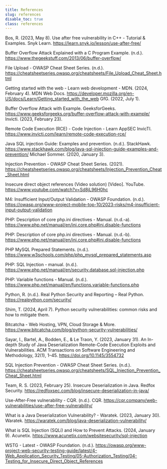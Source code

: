 ```yaml
---
title: References
slug: references
disable_toc: true
class: references
---
```


Bos, R. (2023, May 8). Use after free vulnerability in C++ - Tutorial & Examples. Snyk Learn. https://learn.snyk.io/lesson/use-after-free/ 

Buffer Overflow Attack Explained with a C Program Example. (n.d.). https://www.thegeekstuff.com/2013/06/buffer-overflow/ 

File Upload - OWASP Cheat Sheet Series. (n.d.). https://cheatsheetseries.owasp.org/cheatsheets/File_Upload_Cheat_Sheet.html 

Getting started with the web - Learn web development - MDN. (2024, February 4). MDN Web Docs. https://developer.mozilla.org/en-US/docs/Learn/Getting_started_with_the_web GfG. (2022, July 1). 

Buffer Overflow Attack with Example. GeeksforGeeks. https://www.geeksforgeeks.org/buffer-overflow-attack-with-example/ Invicti. (2023, February 23). 

Remote Code Execution (RCE) - Code Injection - Learn AppSEC  InvicTI. https://www.invicti.com/learn/remote-code-execution-rce/ 

Java SQL injection Guide: Examples and prevention. (n.d.). StackHawk. https://www.stackhawk.com/blog/java-sql-injection-guide-examples-and-prevention/ Michael Sommer. (2020, January 3). 

Injection Prevention - OWASP Cheat Sheet Series. (2021). https://cheatsheetseries.owasp.org/cheatsheets/Injection_Prevention_Cheat_Sheet.html

Insecure direct object references (Video solution) [Video]. YouTube. https://www.youtube.com/watch?v=Sd8jL96H0hc 

M4: Insufficient Input/Output Validation - OWASP Foundation. (n.d.). https://owasp.org/www-project-mobile-top-10/2023-risks/m4-insufficient-input-output-validation

PHP: Description of core php.ini directives - Manual. (n.d.-a). https://www.php.net/manual/en/ini.core.php#ini.disable-functions 

PHP: Description of core php.ini directives - Manual. (n.d.-b). https://www.php.net/manual/en/ini.core.php#ini.disable-functions 

PHP MySQL Prepared Statements. (n.d.). https://www.w3schools.com/php/php_mysql_prepared_statements.asp 

PHP: SQL Injection - manual. (n.d.). https://www.php.net/manual/en/security.database.sql-injection.php 

PHP: Variable functions - Manual. (n.d.). https://www.php.net/manual/en/functions.variable-functions.php 

Python, R. (n.d.). Real Python Security and Reporting – Real Python. https://realpython.com/security/ 

Shim, T. (2024, April 7). Python security vulnerabilities: common risks and how to mitigate them. 

Bitcatcha - Web Hosting, VPN, Cloud Storage & More. https://www.bitcatcha.com/blog/python-security-vulnerabilities/

Sayar, I., Bartel, A., Bodden, E., & Le Traon, Y. (2023, January 31). An In-depth Study of Java Deserialization Remote-Code Execution Exploits and Vulnerabilities. ACM Transactions on Software Engineering and Methodology, 32(1), 1–45. https://doi.org/10.1145/3554732

SQL Injection Prevention - OWASP Cheat Sheet Series. (n.d.). https://cheatsheetseries.owasp.org/cheatsheets/SQL_Injection_Prevention_Cheat_Sheet.html 

Team, R. S. (2023, February 25). Insecure Deserialization in Java. Redfox Security. https://redfoxsec.com/blog/insecure-deserialization-in-java/

Use-After-Free vulnerability - CQR. (n.d.). CQR. https://cqr.company/web-vulnerabilities/use-after-free-vulnerability/ 

What is a Java Deserialization Vulnerability? - Waratek. (2023, January 30). Waratek. https://waratek.com/blog/java-deserialization-vulnerability/

What is SQL Injection (SQLi) and How to Prevent Attacks. (2024, January 9). Acunetix. https://www.acunetix.com/websitesecurity/sql-injection 

WSTG - Latest - OWASP Foundation. (n.d.). https://owasp.org/www-project-web-security-testing-guide/latest/4-Web_Application_Security_Testing/05-Authorization_Testing/04-Testing_for_Insecure_Direct_Object_References

